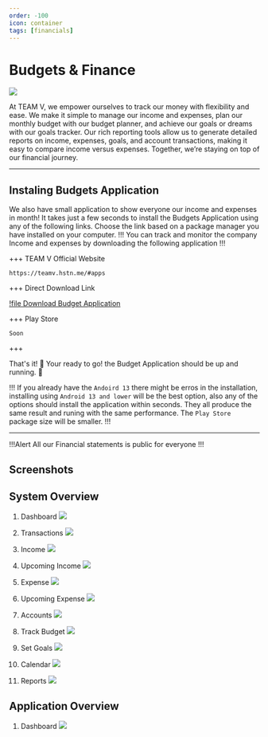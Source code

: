 ```yaml
---
order: -100
icon: container
tags: [financials]
---
```

# Budgets & Finance
![](/static/budget0.png)

At TEAM V, we empower ourselves to track our money with flexibility and ease. We make it simple to manage our income and expenses, plan our monthly budget with our budget planner, and achieve our goals or dreams with our goals tracker. Our rich reporting tools allow us to generate detailed reports on income, expenses, goals, and account transactions, making it easy to compare income versus expenses. Together, we’re staying on top of our financial journey.

---

## Instaling Budgets Application

We also have small application to show everyone our income and expenses in month! 
It takes just a few seconds to install the Budgets Application using any of the following links. Choose the link based on a package manager you have installed on your computer.
!!!
You can track and monitor the company Income and expenses by downloading the following application 
!!!


+++ TEAM V Official Website
```
https://teamv.hstn.me/#apps
```
+++ Direct Download Link

[!file Download Budget Application](https://teamv.hstn.me/apps/Budgets.apk)

+++ Play Store
```
Soon
```
+++

That's it! :tada: Your ready to go! the Budget Application should be up and running. :tada:

!!!
If you already have the `Andoird 13` there might be erros in the installation, installing using `Android 13 and lower` will be the best option, also any of the options should install the application within seconds. They all produce the same result and runing with the same performance. The `Play Store` package size will be smaller.
!!!

---
!!!Alert
All our Financial statements is public for everyone
!!!



## Screenshots
## System Overview

1. Dashboard
![](/static/budget1.png)

2. Transactions
![](/static/budget2.png)
3. Income
![](/static/budget3.png)
4. Upcoming Income
![](/static/budget4.png)
5. Expense
![](/static/budget5.png)
6. Upcoming Expense
![](/static/budget6.png)
7. Accounts
![](/static/budget7.png)
8. Track Budget
![](/static/budget8.png)
9. Set Goals
![](/static/budget9.png)
10. Calendar
![](/static/budget10.png)
11. Reports
![](/static/budget11.png)


## Application Overview
1. Dashboard
![](/static/budgetx.jpg)